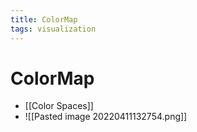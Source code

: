 ```yaml
---
title: ColorMap
tags: visualization
---
```


# ColorMap
- [[Color Spaces]]
- ![[Pasted image 20220411132754.png]]
































